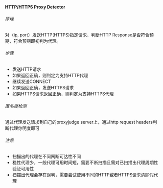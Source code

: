 #### HTTP/HTTPS Proxy Detector

###### 原理
对（ip, port）发送HTTP(HTTPS)指定请求，判断HTTP Response是否符合预期，符合预期即初判为代理。

###### 步骤
* 发送HTTP请求
* 如果返回正确，则判定为支持HTTP代理
* 继续发送CONNECT
* 如果返回正确，发送HTTPS请求
* 如果HTTPS请求返回正确，则判定为支持HTTPS代理

###### 匿名度检测
通过代理发送请求到自己的proxyjudge server上，通过http request headers判断代理你明度即可

###### 注意
* 扫描出的代理在不同网断可达性不同
* 稳性代理少，一般代理可用时间短，需要不断扫描且需对已扫描出代理周期性验证可用性
* 扫描出代理会存在误判，需要尝试使用不同的HTTP或者HTTPS请求清除假代理
